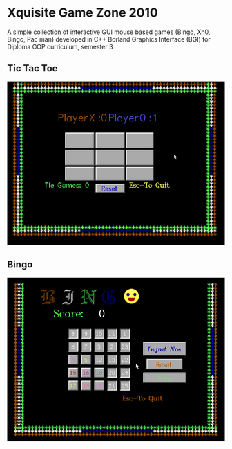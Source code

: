 # Xquisite Game Zone 2010

A simple collection of interactive GUI mouse based games (Bingo, Xn0, Bingo, Pac man) developed in C++ Borland Graphics Interface (BGI) for Diploma OOP curriculum, semester 3

## Tic Tac Toe

![](https://raw.githubusercontent.com/riteshRcH/Xquisite_Game_Zone_2010/master/screenshots/Tic_Tac_Toe.png)

## Bingo

![Bingo](https://raw.githubusercontent.com/riteshRcH/Xquisite_Game_Zone_2010/master/screenshots/Bingo.png)
